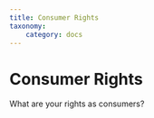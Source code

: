 ```yaml
---
title: Consumer Rights
taxonomy:
    category: docs
---
```


# Consumer Rights

What are your rights as consumers?

